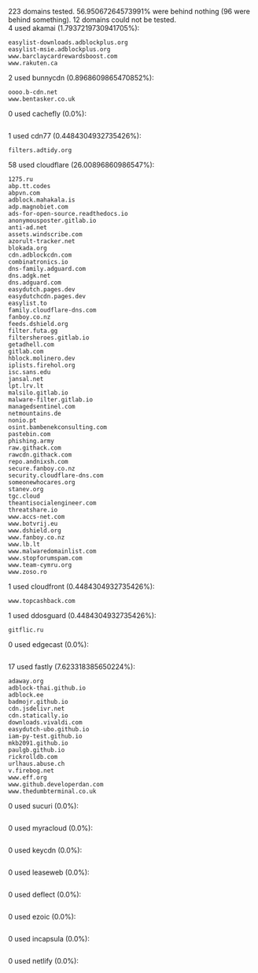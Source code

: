 223 domains tested. 56.95067264573991% were behind nothing (96 were behind something). 12 domains could not be tested.<br>
4 used akamai (1.7937219730941705%):
```
easylist-downloads.adblockplus.org
easylist-msie.adblockplus.org
www.barclaycardrewardsboost.com
www.rakuten.ca
```

2 used bunnycdn (0.8968609865470852%):
```
oooo.b-cdn.net
www.bentasker.co.uk
```

0 used cachefly (0.0%):
```

```

1 used cdn77 (0.4484304932735426%):
```
filters.adtidy.org
```

58 used cloudflare (26.00896860986547%):
```
1275.ru
abp.tt.codes
abpvn.com
adblock.mahakala.is
adp.magnobiet.com
ads-for-open-source.readthedocs.io
anonymousposter.gitlab.io
anti-ad.net
assets.windscribe.com
azorult-tracker.net
blokada.org
cdn.adblockcdn.com
combinatronics.io
dns-family.adguard.com
dns.adgk.net
dns.adguard.com
easydutch.pages.dev
easydutchcdn.pages.dev
easylist.to
family.cloudflare-dns.com
fanboy.co.nz
feeds.dshield.org
filter.futa.gg
filtersheroes.gitlab.io
getadhell.com
gitlab.com
hblock.molinero.dev
iplists.firehol.org
isc.sans.edu
jansal.net
lpt.lrv.lt
malsilo.gitlab.io
malware-filter.gitlab.io
managedsentinel.com
netmountains.de
nonio.pt
osint.bambenekconsulting.com
pastebin.com
phishing.army
raw.githack.com
rawcdn.githack.com
repo.andnixsh.com
secure.fanboy.co.nz
security.cloudflare-dns.com
someonewhocares.org
stanev.org
tgc.cloud
theantisocialengineer.com
threatshare.io
www.accs-net.com
www.botvrij.eu
www.dshield.org
www.fanboy.co.nz
www.lb.lt
www.malwaredomainlist.com
www.stopforumspam.com
www.team-cymru.org
www.zoso.ro
```

1 used cloudfront (0.4484304932735426%):
```
www.topcashback.com
```

1 used ddosguard (0.4484304932735426%):
```
gitflic.ru
```

0 used edgecast (0.0%):
```

```

17 used fastly (7.623318385650224%):
```
adaway.org
adblock-thai.github.io
adblock.ee
badmojr.github.io
cdn.jsdelivr.net
cdn.statically.io
downloads.vivaldi.com
easydutch-ubo.github.io
iam-py-test.github.io
mkb2091.github.io
paulgb.github.io
rickrolldb.com
urlhaus.abuse.ch
v.firebog.net
www.eff.org
www.github.developerdan.com
www.thedumbterminal.co.uk
```

0 used sucuri (0.0%):
```

```

0 used myracloud (0.0%):
```

```

0 used keycdn (0.0%):
```

```

0 used leaseweb (0.0%):
```

```

0 used deflect (0.0%):
```

```

0 used ezoic (0.0%):
```

```

0 used incapsula (0.0%):
```

```

0 used netlify (0.0%):
```

```

